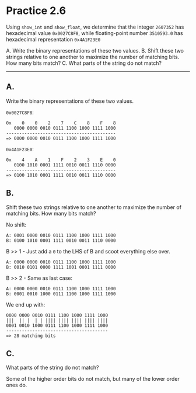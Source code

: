 # Practice 2.6

Using `show_int` and `show_float`, we determine that the integer `2607352` has hexadecimal value `0x0027C8F8`, while floating-point number `3510593.0` has hexadecimal representation `0x4A1F23E0`

A. Write the binary representations of these two values.
B. Shift these two strings relative to one another to maximize the number of matching bits. How many bits match?
C. What parts of the string do not match?

---

## A.
Write the binary representations of these two values.

`0x0027C8F8`:
```
0x    0    0    2    7    C    8    F    8
   0000 0000 0010 0111 1100 1000 1111 1000
------------------------------------------
=> 0000 0000 0010 0111 1100 1000 1111 1000
```

`0x4A1F23E0`:
```
0x    4    A    1    F    2    3    E    0
   0100 1010 0001 1111 0010 0011 1110 0000
------------------------------------------
=> 0100 1010 0001 1111 0010 0011 1110 0000
```

## B.
Shift these two strings relative to one another to maximize the number of matching bits. How many bits match?

No shift:
```
A: 0001 0000 0010 0111 1100 1000 1111 1000
B: 0100 1010 0001 1111 0010 0011 1110 0000
```

B >> 1 - Just add a `0` to the LHS of B and scoot everything else over.
```
A: 0000 0000 0010 0111 1100 1000 1111 1000
B: 0010 0101 0000 1111 1001 0001 1111 0000
```

B >> 2 - Same as last case:
```
A: 0000 0000 0010 0111 1100 1000 1111 1000
B: 0001 0010 1000 0111 1100 1000 1111 1000
```

We end up with:
```
0000 0000 0010 0111 1100 1000 1111 1000
|||  || |  | | |||| |||| |||| |||| ||||
0001 0010 1000 0111 1100 1000 1111 1000
---------------------------------------
=> 28 matching bits
```

## C.
What parts of the string do not match?

Some of the higher order bits do not match, but many of the lower order ones do. 